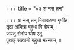 +++
title = "०३ शं नस् तन्"

+++
शं नस् तन् मित्रावरुणा गृणीतं  
तृढा अमित्रा बहुधा वि शेराम् ।  
जयतु सेनोप घोष एतु  
पृथक् सत्वानो बहुधा भरन्ताम् ॥
